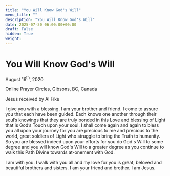 ```yaml
---
title: "You Will Know God's Will"
menu_title: ""
description: "You Will Know God's Will"
date: 2025-07-30 06:00:00+00:00
draft: False
hidden: True
weight:
---
```

# You Will Know God's Will

August 16<sup>th</sup>, 2020

Online Prayer Circles, Gibsons, BC, Canada

Jesus received by Al Fike

I give you with a blessing. I am your brother and friend. I come to assure you that each have been guided. Each knows one another through their soul’s knowings that they are truly bonded in this Love and blessing of Light that is God’s Touch upon your soul. I shall come again and again to bless you all upon your journey for you are precious to me and precious to the world, great soldiers of Light who struggle to bring the Truth to humanity. So you are blessed indeed upon your efforts for you do God's Will to some degree and you will know God's Will to a greater degree as you continue to walk this Path Divine towards at-onement with God.

I am with you. I walk with you all and my love for you is great, beloved and beautiful brothers and sisters. I am your friend and brother. I am Jesus.
